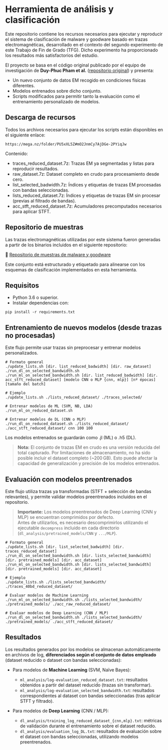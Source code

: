# Herramienta de análisis y clasificación

Este repositorio contiene los recursos necesarios para ejecutar y reproducir el sistema de clasificación de malware y goodware basado en trazas electromagnéticas, desarrollado en el contexto del segundo experimento de este Trabajo de Fin de Grado (TFG). Dicho experimento ha proporcionado los resultados más satisfactorios del estudio.

El proyecto se basa en el código original publicado por el equipo de investigación de **Duy-Phuc Pham et al.** ([repositorio original](https://github.com/ahma-hub/analysis)) y presenta:
- Un nuevo conjunto de datos EM recogido en condiciones físicas diferentes.
- Modelos entrenados sobre dicho conjunto.
- Scripts modificados para permitir tanto la evaluación como el entrenamiento personalizado de modelos.

## Descarga de recursos

Todos los archivos necesarios para ejecutar los scripts están disponibles en el siguiente enlace:
```
https://mega.nz/folder/PU5xXL5Z#mO2JnmCy7AjDGe-2PYiqJw
```

Contenido:
- traces_reduced_dataset.7z: Trazas EM ya segmentadas y listas para reproducir resultados.
- raw_dataset.7z: Dataset completo en crudo para procesamiento desde cero.
- list_selected_badwidth.7z: Índices y etiquetas de trazas EM procesadas con bandas seleccionadas.
- lists_reduced_dataset.7z: Índices y etiquetas de trazas EM sin procesar (previas al filtrado de bandas).
- acc_stft_reduced_dataset.7z: Acumuladores precomputados necesarios para aplicar STFT.

## Repositorio de muestras

Las trazas electromagnéticas utilizadas por este sistema fueron generadas a partir de los binarios incluidos en el siguiente repositorio:

🔗 [Repositorio de muestras de malware y goodware](https://github.com/AlejandroMoreno2000/muestras-em)

Este conjunto está estructurado y etiquetado para alinearse con los esquemas de clasificación implementados en esta herramienta.

## Requisitos

- Python 3.6 o superior.
- Instalar dependencias con:
```
pip install -r requirements.txt
```

## Entrenamiento de nuevos modelos (desde trazas no procesadas)

Este flujo permite usar trazas sin preprocesar y entrenar modelos personalizados.

```
# Formato general
./update_lists.sh [dir. list_reduced_badwidth] [dir. raw_dataset]
./run_dl_on_selected_bandwidth.sh 
./run_ml_on_selected_bandwidth.sh [dir. list_reduced_badwidth] [dir. acc_stft_reduced_dataset] [modelo CNN o MLP {cnn, mlp}] [nº épocas] [tamaño del batch]
```

```
# Ejemplo
./update_lists.sh ./lists_reduced_dataset/ ./traces_selected/

# Entrenar modelos de ML (SVM, NB, LDA)
./run_ml_on_reduced_dataset.sh

# Entrenar modelos de DL (CNN o MLP)
./run_dl_on_reduced_dataset.sh ./lists_reduced_dataset/ ./acc_stft_reduced_dataset/ cnn 100 100
```

Los modelos entrenados se guardarán como .jl (ML) o .h5 (DL).

> **Nota:** El conjunto de trazas EM en crudo es una versión reducida del total capturado. Por limitaciones de almacenamiento, no ha sido posible incluir el dataset completo (~200 GB). Esto puede afectar la capacidad de generalización y precisión de los modelos entrenados.

## Evaluación con modelos preentrenados 

Este flujo utiliza trazas ya transformadas (STFT + selección de bandas relevantes), y permite validar modelos preentrenados incluidos en el repositorio.

> **Importante:** Los modelos preentrenados de Deep Learning (CNN y MLP) se encuentran comprimidos por defecto.  
> Antes de utilizarlos, es necesario descomprimirlos utilizando el ejecutable `decompress` incluido en cada directorio (`dl_analysis/pretrained_models/CNN` y `.../MLP`).  

```
# Formato general
./update_lists.sh [dir. list_selected_badwidth] [dir. traces_reduced_dataset]
./run_dl_on_selected_bandwidth.sh [dir. lists_selected_bandwidth] [dir. pretrained_models] [dir. acc_dataset]
./run_ml_on_selected_bandwidth.sh [dir. lists_selected_bandwidth] [dir. pretrained_models] [dir. acc_dataset]
```

```
# Ejemplo
./update_lists.sh ./lists_selected_bandwidth/ ./traces_40bd_reduced_dataset/

# Evaluar modelos de Machine Learning
./run_ml_on_selected_bandwidth.sh ./lists_selected_bandwidth/ ./pretrained_models/ ./acc_raw_reduced_dataset/

# Evaluar modelos de Deep Learning (CNN / MLP)
./run_dl_on_selected_bandwidth.sh ./lists_selected_bandwidth/ ./pretrained_models/ ./acc_stft_reduced_dataset/
```

## Resultados

Los resultados generados por los modelos se almacenan automáticamente en archivos de log, **diferenciados según el conjunto de datos empleado** (dataset reducido o dataset con bandas seleccionadas):

- Para modelos de **Machine Learning** (SVM, Naïve Bayes):
  - `ml_analysis/log-evaluation_reduced_dataset.txt`: resultados obtenidos a partir del dataset reducido (trazas sin transformar).
  - `ml_analysis/log-evaluation_selected_bandwidth.txt`: resultados correspondientes al dataset con bandas seleccionadas (tras aplicar STFT y filtrado).

- Para modelos de **Deep Learning** (CNN / MLP):
  - `dl_analysis/training_log_reduced_dataset_{cnn,mlp}.txt`: métricas de validación durante el entrenamiento sobre el dataset reducido.
  - `dl_analysis/evaluation_log_DL.txt`: resultados de evaluación sobre el dataset con bandas seleccionadas, utilizando modelos preentrenados.
